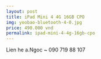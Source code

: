 ```yaml
---
layout: post
title: iPad Mini 4 4G 16GB CPO
img: yoobao-bluetooth-4-0.jpg
price: 490.000 vnd
permalink: ipad-mini-4-4g-16gb-cpo
---
```

Lien he a.Ngoc ~ 090 719 88 107
